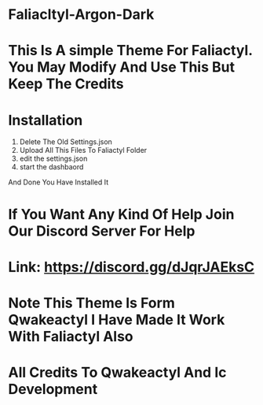 # Faliacltyl-Argon-Dark

# This Is A simple Theme For Faliactyl. You May Modify And Use This But Keep The Credits 

# Installation

1. Delete The Old Settings.json 
2. Upload All This Files To Faliactyl Folder 
3. edit the settings.json
4. start the dashbaord


 And Done You Have Installed It 


# If You Want Any Kind Of Help Join Our Discord Server For Help
# Link: https://discord.gg/dJqrJAEksC








# Note This Theme Is Form Qwakeactyl I Have Made It Work With Faliactyl Also 
# All Credits To Qwakeactyl And Ic Development 
